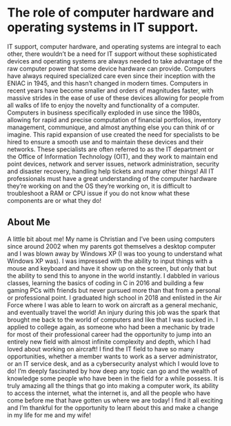 # The role of computer hardware and operating systems in IT support.
IT support, computer hardware, and operating systems are integral to each other, there wouldn’t be a need for IT support without these sophisticated devices and operating systems are always needed to take advantage of the raw computer power that some device hardware can provide. Computers have always required specialized care even since their inception with the ENIAC in 1945, and this hasn’t changed in modern times. Computers in recent years have become smaller and orders of magnitudes faster, with massive strides in the ease of use of these devices allowing for people from all walks of life to enjoy the novelty and functionality of a computer. Computers in business specifically exploded in use since the 1980s, allowing for rapid and precise computation of financial portfolios, inventory management, communique, and almost anything else you can think of or imagine. This rapid expansion of use created the need for specialists to be hired to ensure a smooth use and to maintain these devices and their networks. These specialists are often referred to as the IT department or the Office of Information Technology (OIT), and they work to maintain end point devices, network and server issues, network administration, security and disaster recovery, handling help tickets and many other things! All IT professionals must have a great understanding of the computer hardware they’re working on and the OS they’re working on, it is difficult to troubleshoot a RAM or CPU issue if you do not know what these components are or what they do! 

## About Me
A little bit about me! My name is Christian and I’ve been using computers since around 2002 when my parents got themselves a desktop computer and I was blown away by Windows XP (I was too young to understand what Windows XP was). I was impressed with the ability to input things with a mouse and keyboard and have it show up on the screen, but only that but the ability to send this to anyone in the world instantly. I dabbled in various classes, learning the basics of coding in C in 2016 and building a few gaming PCs with friends but never pursued more than that from a personal or professional point. I graduated high school in 2018 and enlisted in the Air Force where I was able to learn to work on aircraft as a general mechanic, and eventually travel the world! An injury during this job was the spark that brought me back to the world of computers and like that I was sucked in. I applied to college again, as someone who had been a mechanic by trade for most of their professional career had the opportunity to jump into an entirely new field with almost infinite complexity and depth, which I had loved about working on aircraft! I find the IT field to have so many opportunities, whether a member wants to work as a server administrator, or an IT service desk, and as a cybersecurity analyst which I would love to do! I’m deeply fascinated by how deep any topic can go and the wealth of knowledge some people who have been in the field for a while possess. It is truly amazing all the things that go into making a computer work, its ability to access the internet, what the internet is, and all the people who have come before me that have gotten us where we are today! I find it all exciting and I’m thankful for the opportunity to learn about this and make a change in my life for me and my wife!
